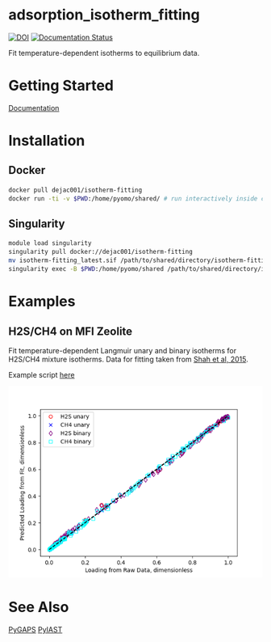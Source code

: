 # adsorption_isotherm_fitting
[![DOI](https://zenodo.org/badge/255999657.svg)](https://zenodo.org/badge/latestdoi/255999657)
[![Documentation Status](https://readthedocs.org/projects/adsorption-isotherm-fitting/badge/?version=latest)](https://adsorption-isotherm-fitting.readthedocs.io/en/latest/?badge=latest)

Fit temperature-dependent isotherms to equilibrium data.

# Getting Started

[Documentation](https://adsorption-isotherm-fitting.readthedocs.io/en/latest/)


Installation
============

Docker
------
```bash
docker pull dejac001/isotherm-fitting
docker run -ti -v $PWD:/home/pyomo/shared/ # run interactively inside container (ubuntu-based)
```
Singularity
-----------
```bash
module load singularity
singularity pull docker://dejac001/isotherm-fitting
mv isotherm-fitting_latest.sif /path/to/shared/directory/isotherm-fitting_latest.sif
singularity exec -B $PWD:/home/pyomo/shared /path/to/shared/directory/isotherm-fitting_latest.sif python3
```

Examples
========

H2S/CH4 on MFI Zeolite
----------------------

Fit temperature-dependent Langmuir unary and binary isotherms for H2S/CH4 mixture isotherms.
Data for fitting taken from [Shah et al, 2015](https://doi.org/10.1021/acs.langmuir.5b03015).

Example script [here](examples/h2s_ch4.py)

<p align="center">
    <img
        src="examples/h2s_ch4_example.png"
        width="640"
    />
</p>

# See Also
[PyGAPS](https://github.com/pauliacomi/pyGAPS)
[PyIAST](https://github.com/CorySimon/pyIAST)


